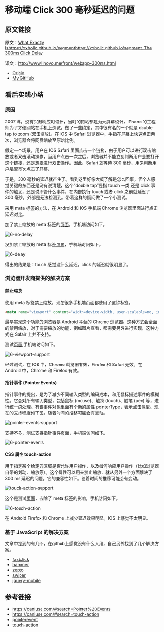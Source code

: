 # 移动端 Click 300 毫秒延迟的问题
## 原文链接
原文：[What Exactly Ishttps://xxholic.github.io/segmenthttps://xxholic.github.io/segment. The 300ms Click Delay](https://www.telerik.com/blogs/what-exactly-ishttps://xxholic.github.io/segmenthttps://xxholic.github.io/segment.-the-300ms-click-delay)

译文：http://www.linovo.me/front/webapp-300ms.html


- [Origin][url-origin]
- [My GitHub][url-my-github]

## 看后实践小结
### 原因
2007 年，没有兴起响应时设计，当时的网站都是为大屏幕设计，iPhone 的工程师为了方便网站在手机上浏览，做了一些约定，其中很有名的一个就是 double tap to zoom (双击缩放)。在 IOS 中 Safari 浏览器中，手指在屏幕上快速点击两次，浏览器会将网页缩放至原始比例。

假定一个场景，用户在 IOS Safari 里面点击一个链接，由于用户可以进行双击缩放或者双击滚动操作，当用户点击一次之后，浏览器并不能立刻判断用户是要打开这个链接，还是想要进行双击操作。因此，Safari 就等待 300 毫秒，用来判断用户是否再次点击了屏幕。

于是，300 毫秒的延迟就产生了。看到这里好像大概了解是怎么回事，但个人感觉关键的东西还是没有说清楚，这个“double tap”是指 touch 一类 还是 click 事件的触发，还是说不管什么事件，在内部执行 touch 或者 click 之前就延迟了 300 毫秒，外部是无法检测到。带着这样的疑问做了一个小测试。

采用 meta 标签的方法，在 Android 和 IOS 手机端 Chrome 浏览器里面进行点击延迟对比。

加了禁止缩放的 meta 标签的[页面](https://xxholic.github.io/lab/lab-html/click-no-delay.html)，手机端访问如下。

![6-no-delay](https://xxholic.github.io/segment/images/6-no-delay.png)

没加禁止缩放的 meta 标签[页面](https://xxholic.github.io/lab/lab-html/click-delay.html)，手机端访问如下。

![6-delay](https://xxholic.github.io/segment/images/6-delay.png)

得出的结果是：touch 感觉没什么延迟，click 的延迟就很明显了。

### 浏览器开发商提供的解决方案
#### 禁止缩放
使用 meta 标签禁止缩放，现在很多手机端页面都使用了这钟标签。
```html
<meta name="viewport" content="width=device-width, user-scalable=no, initial-scale=1.0, maximum-scale=1.0, minimum-scale=1.0">
```
最早实现这个功能的浏览器是 Android 平台的 Chrome 浏览器。这种方式会全面的禁用缩放，对于需要缩放的功能，例如图片查看，都需要另外进行实现。这种方式在 Safair 上并不支持。

测试[页面](https://xxholic.github.io/lab/lab-html/viewport-support.html),手机端访问如下。

![6-viewport-support](https://xxholic.github.io/segment/images/6-viewport-support.png)

经过测试，在 IOS 中，Chrome 浏览器有效，Firefox 和 Safari 无效。在 Android 中，Chrome 和 Firefox 有效。

#### 指针事件 (Pointer Events)
指针事件的提出，是为了减少不同输入类型的编码成本，和用鼠标描述事件的模糊性。它会对所有输入类型，包括鼠标 (mouse)、触摸 (touch)、触笔 (pen) 等，进行统一的处理。有该事件对象里面有个新的属性 pointerType，表示点击类型。现在的支持程度如下图。随着时间的推移可能会有变动。

![pointer-events-support](https://xxholic.github.io/segment/images/6-pointer-events-support.png)

支持不多，测试支持指针事件[页面](https://xxholic.github.io/lab/lab-js/pointer-events.html)，手机端访问如下。

![6-pointer-events](https://xxholic.github.io/segment/images/6-pointer-events.png)

#### CSS 属性 touch-action
用于指定某个给定的区域是否允许用户操作，以及如何响应用户操作（比如浏览器自带的划动、缩放等）。这个属性可以用来禁止缩放，就从另外一个方面解决了 300 ms 延迟的问题。它的兼容性如下。随着时间的推移可能会有变动。

![touch-action-support](https://xxholic.github.io/segment/images/6-touch-action-support.png)

这个是测试[页面](https://xxholic.github.io/lab/lab-js/touch-action.html)，去除了 meta 标签的影响，手机访问如下。

![6-touch-action](https://xxholic.github.io/segment/images/6-touch-action.png)

在 Android Firefox 和 Chrome 上减少延迟效果明显。IOS 上感觉不太明显。

### 基于 JavaScript 的解决方案
文章中提到的有几个，在github上感觉没有什么人用，自己另外找到了几个解决方案。
- [fastclick](https://github.com/ftlabs/fastclick)
- [hammer](https://github.com/hammerjs/hammer.js)
- [zepto](https://github.com/madrobby/zepto/)
- [swiper](https://github.com/nolimits4web/swiper)
- [jquery-mobile](https://github.com/jquery/jquery-mobile)

## 参考链接
- https://caniuse.com/#search=Pointer%20Events
- https://caniuse.com/#search=touch-action
- [pointerevent](https://www.w3.org/TR/pointerevents/#pointerevent-interface)
- [touch-action](https://developer.mozilla.org/zh-CN/docs/Web/CSS/touch-action)

[url-origin]:https://github.com/XXHolic/segment/issues/8
[url-my-github]:https://github.com/XXHolic

[url-origin]:https://github.com/XXHolic/segment/issues/8
[url-my-github]:https://github.com/XXHolic